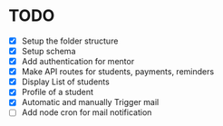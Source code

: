 # TODO

- [x] Setup the folder structure
- [x] Setup schema
- [x] Add authentication for mentor
- [x] Make API routes for students, payments, reminders
- [x] Display List of students
- [x] Profile of a student
- [x] Automatic and manually Trigger mail
- [ ] Add node cron for mail notification
